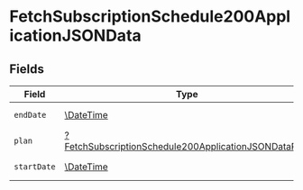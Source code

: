 # FetchSubscriptionSchedule200ApplicationJSONData


## Fields

| Field                                                                                                                                  | Type                                                                                                                                   | Required                                                                                                                               | Description                                                                                                                            | Example                                                                                                                                |
| -------------------------------------------------------------------------------------------------------------------------------------- | -------------------------------------------------------------------------------------------------------------------------------------- | -------------------------------------------------------------------------------------------------------------------------------------- | -------------------------------------------------------------------------------------------------------------------------------------- | -------------------------------------------------------------------------------------------------------------------------------------- |
| `endDate`                                                                                                                              | [\DateTime](https://www.php.net/manual/en/class.datetime.php)                                                                          | :heavy_minus_sign:                                                                                                                     | N/A                                                                                                                                    | 2022-06-12T07:00:00+00:00                                                                                                              |
| `plan`                                                                                                                                 | [?FetchSubscriptionSchedule200ApplicationJSONDataPlan](../../models/operations/FetchSubscriptionSchedule200ApplicationJSONDataPlan.md) | :heavy_minus_sign:                                                                                                                     | N/A                                                                                                                                    |                                                                                                                                        |
| `startDate`                                                                                                                            | [\DateTime](https://www.php.net/manual/en/class.datetime.php)                                                                          | :heavy_minus_sign:                                                                                                                     | N/A                                                                                                                                    | 2022-05-12T07:00:00+00:00                                                                                                              |